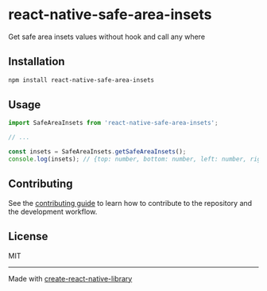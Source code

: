 # react-native-safe-area-insets

Get safe area insets values without hook and call any where

## Installation

```sh
npm install react-native-safe-area-insets
```

## Usage

```js
import SafeAreaInsets from 'react-native-safe-area-insets';

// ...

const insets = SafeAreaInsets.getSafeAreaInsets();
console.log(insets); // {top: number, bottom: number, left: number, right: number}
```

## Contributing

See the [contributing guide](CONTRIBUTING.md) to learn how to contribute to the repository and the development workflow.

## License

MIT

---

Made with [create-react-native-library](https://github.com/callstack/react-native-builder-bob)
